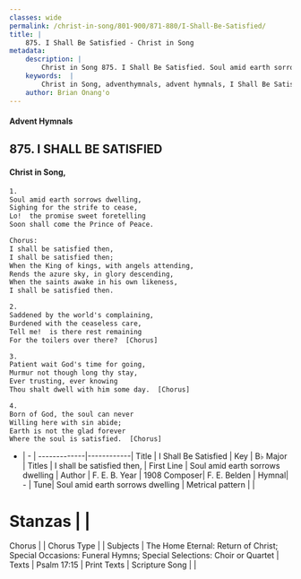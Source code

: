 ```yaml
---
classes: wide
permalink: /christ-in-song/801-900/871-880/I-Shall-Be-Satisfied/
title: |
    875. I Shall Be Satisfied - Christ in Song
metadata:
    description: |
        Christ in Song 875. I Shall Be Satisfied. Soul amid earth sorrows dwelling, Sighing for the strife to cease, Lo!  the promise sweet foretelling Soon shall come the Prince of Peace. Chorus: I shall be satisfied then, I shall be satisfied then; When the King of kings, with angels attending, Rends the azure sky, in glory descending, When the saints awake in his own likeness, I shall be satisfied then.
    keywords:  |
        Christ in Song, adventhymnals, advent hymnals, I Shall Be Satisfied, Soul amid earth sorrows dwelling. I shall be satisfied then,
    author: Brian Onang'o
---
```


#### Advent Hymnals
## 875. I SHALL BE SATISFIED
####  Christ in Song,

```txt
1.
Soul amid earth sorrows dwelling,
Sighing for the strife to cease,
Lo!  the promise sweet foretelling
Soon shall come the Prince of Peace.

Chorus:
I shall be satisfied then,
I shall be satisfied then;
When the King of kings, with angels attending,
Rends the azure sky, in glory descending,
When the saints awake in his own likeness,
I shall be satisfied then.

2.
Saddened by the world's complaining,
Burdened with the ceaseless care,
Tell me!  is there rest remaining
For the toilers over there?  [Chorus]

3.
Patient wait God's time for going,
Murmur not though long thy stay,
Ever trusting, ever knowing
Thou shalt dwell with him some day.  [Chorus]

4.
Born of God, the soul can never
Willing here with sin abide;
Earth is not the glad forever
Where the soul is satisfied.  [Chorus]

```

- |   -  |
-------------|------------|
Title | I Shall Be Satisfied |
Key | B♭ Major |
Titles | I shall be satisfied then, |
First Line | Soul amid earth sorrows dwelling |
Author | F. E. B.
Year | 1908
Composer| F. E. Belden |
Hymnal|  - |
Tune| Soul amid earth sorrows dwelling |
Metrical pattern | |
# Stanzas |  |
Chorus |  |
Chorus Type |  |
Subjects | The Home Eternal: Return of Christ; Special Occasions: Funeral Hymns; Special Selections: Choir or Quartet |
Texts | Psalm 17:15 |
Print Texts | 
Scripture Song |  |
    
